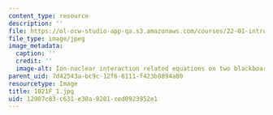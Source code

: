 ```yaml
---
content_type: resource
description: ''
file: https://ol-ocw-studio-app-qa.s3.amazonaws.com/courses/22-01-introduction-to-nuclear-engineering-and-ionizing-radiation-fall-2016/12987c83c631e30a8201ced8923952e1_1021F_1.jpg
file_type: image/jpeg
image_metadata:
  caption: ''
  credit: ''
  image-alt: Ion-nuclear interaction related equations on two blackboards.
parent_uid: 7d42543a-bc9c-12f6-6111-f423b8894a80
resourcetype: Image
title: 1021F_1.jpg
uid: 12987c83-c631-e30a-8201-ced8923952e1
---
```

